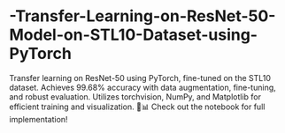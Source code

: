 # -Transfer-Learning-on-ResNet-50-Model-on-STL10-Dataset-using-PyTorch
Transfer learning on ResNet-50 using PyTorch, fine-tuned on the STL10 dataset. Achieves 99.68% accuracy with data augmentation, fine-tuning, and robust evaluation. Utilizes torchvision, NumPy, and Matplotlib for efficient training and visualization. 🚀📊 Check out the notebook for full implementation!
